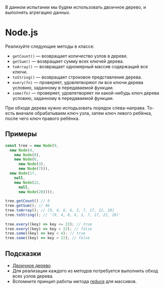 В данном испытании мы будем использовать двоичное дерево, и выполнять агрегацию данных.

# Node.js
Реализуйте следующие методы в классе:

* `getCount()` — возвращает количество узлов в дереве.
* `getSum()` — возвращает сумму всех ключей дерева.
* `toArray()` — возвращает одномерный массив содержащий все ключи.
* `toString()` — возвращает строковое представление дерева.
* `every(fn)` — проверяет, удовлетворяют ли все ключи дерева условию, заданному в передаваемой функции.
* `some(fn)` — проверяет, удовлетворяет ли какой-нибудь ключ дерева условию, заданному в передаваемой функции.

При обходе дерева нужно исподьзовать порядок слева-направа. То-есть вначале обрабатываем ключ узла, затем ключ левого ребёнка, после чего ключ правого ребёнка.

## Примеры
```js
const tree = new Node(9,
  new Node(4,
    new Node(8),
    new Node(6,
      new Node(3),
      new Node(7))),
  new Node(17,
    null,
    new Node(22,
      null,
      new Node(20))));
 
tree.getCount() // 9
tree.getSum(); // 96
tree.toArray(); // [9, 4, 8, 6, 3, 7, 17, 22, 20]
tree.toString(); // '(9, 4, 8, 6, 3, 7, 17, 22, 20)'
 
tree.every((key) => key <= 22); // true
tree.every((key) => key < 22); // false
tree.some((key) => key < 4); // true
tree.some((key) => key > 22); // false
```

## Подсказки
* [Двоичное дерево](https://ru.wikipedia.org/wiki/Двоичное_дерево)
* Для реализации каждого из методов потребуется выполнить обход всех узлов дерева.
* Вспомните принцип работы метода [reduce](https://developer.mozilla.org/ru/docs/Web/JavaScript/Reference/Global_Objects/Array/Reduce) для массивов.